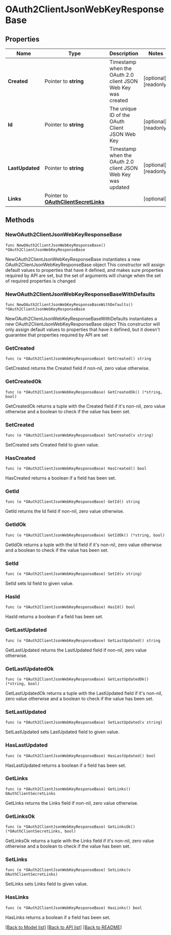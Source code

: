 # OAuth2ClientJsonWebKeyResponseBase

## Properties

Name | Type | Description | Notes
------------ | ------------- | ------------- | -------------
**Created** | Pointer to **string** | Timestamp when the OAuth 2.0 client JSON Web Key was created | [optional] [readonly] 
**Id** | Pointer to **string** | The unique ID of the OAuth Client JSON Web Key | [optional] [readonly] 
**LastUpdated** | Pointer to **string** | Timestamp when the OAuth 2.0 client JSON Web Key was updated | [optional] [readonly] 
**Links** | Pointer to [**OAuthClientSecretLinks**](OAuthClientSecretLinks.md) |  | [optional] 

## Methods

### NewOAuth2ClientJsonWebKeyResponseBase

`func NewOAuth2ClientJsonWebKeyResponseBase() *OAuth2ClientJsonWebKeyResponseBase`

NewOAuth2ClientJsonWebKeyResponseBase instantiates a new OAuth2ClientJsonWebKeyResponseBase object
This constructor will assign default values to properties that have it defined,
and makes sure properties required by API are set, but the set of arguments
will change when the set of required properties is changed

### NewOAuth2ClientJsonWebKeyResponseBaseWithDefaults

`func NewOAuth2ClientJsonWebKeyResponseBaseWithDefaults() *OAuth2ClientJsonWebKeyResponseBase`

NewOAuth2ClientJsonWebKeyResponseBaseWithDefaults instantiates a new OAuth2ClientJsonWebKeyResponseBase object
This constructor will only assign default values to properties that have it defined,
but it doesn't guarantee that properties required by API are set

### GetCreated

`func (o *OAuth2ClientJsonWebKeyResponseBase) GetCreated() string`

GetCreated returns the Created field if non-nil, zero value otherwise.

### GetCreatedOk

`func (o *OAuth2ClientJsonWebKeyResponseBase) GetCreatedOk() (*string, bool)`

GetCreatedOk returns a tuple with the Created field if it's non-nil, zero value otherwise
and a boolean to check if the value has been set.

### SetCreated

`func (o *OAuth2ClientJsonWebKeyResponseBase) SetCreated(v string)`

SetCreated sets Created field to given value.

### HasCreated

`func (o *OAuth2ClientJsonWebKeyResponseBase) HasCreated() bool`

HasCreated returns a boolean if a field has been set.

### GetId

`func (o *OAuth2ClientJsonWebKeyResponseBase) GetId() string`

GetId returns the Id field if non-nil, zero value otherwise.

### GetIdOk

`func (o *OAuth2ClientJsonWebKeyResponseBase) GetIdOk() (*string, bool)`

GetIdOk returns a tuple with the Id field if it's non-nil, zero value otherwise
and a boolean to check if the value has been set.

### SetId

`func (o *OAuth2ClientJsonWebKeyResponseBase) SetId(v string)`

SetId sets Id field to given value.

### HasId

`func (o *OAuth2ClientJsonWebKeyResponseBase) HasId() bool`

HasId returns a boolean if a field has been set.

### GetLastUpdated

`func (o *OAuth2ClientJsonWebKeyResponseBase) GetLastUpdated() string`

GetLastUpdated returns the LastUpdated field if non-nil, zero value otherwise.

### GetLastUpdatedOk

`func (o *OAuth2ClientJsonWebKeyResponseBase) GetLastUpdatedOk() (*string, bool)`

GetLastUpdatedOk returns a tuple with the LastUpdated field if it's non-nil, zero value otherwise
and a boolean to check if the value has been set.

### SetLastUpdated

`func (o *OAuth2ClientJsonWebKeyResponseBase) SetLastUpdated(v string)`

SetLastUpdated sets LastUpdated field to given value.

### HasLastUpdated

`func (o *OAuth2ClientJsonWebKeyResponseBase) HasLastUpdated() bool`

HasLastUpdated returns a boolean if a field has been set.

### GetLinks

`func (o *OAuth2ClientJsonWebKeyResponseBase) GetLinks() OAuthClientSecretLinks`

GetLinks returns the Links field if non-nil, zero value otherwise.

### GetLinksOk

`func (o *OAuth2ClientJsonWebKeyResponseBase) GetLinksOk() (*OAuthClientSecretLinks, bool)`

GetLinksOk returns a tuple with the Links field if it's non-nil, zero value otherwise
and a boolean to check if the value has been set.

### SetLinks

`func (o *OAuth2ClientJsonWebKeyResponseBase) SetLinks(v OAuthClientSecretLinks)`

SetLinks sets Links field to given value.

### HasLinks

`func (o *OAuth2ClientJsonWebKeyResponseBase) HasLinks() bool`

HasLinks returns a boolean if a field has been set.


[[Back to Model list]](../README.md#documentation-for-models) [[Back to API list]](../README.md#documentation-for-api-endpoints) [[Back to README]](../README.md)


